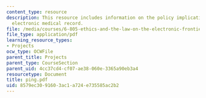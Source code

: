 ```yaml
---
content_type: resource
description: This resource includes information on the policy implications of a patient-controlled
  electronic medical record.
file: /media/courses/6-805-ethics-and-the-law-on-the-electronic-frontier-fall-2005/8579ec3091603ac1a724e735585ac2b2_ping.pdf
file_type: application/pdf
learning_resource_types:
- Projects
ocw_type: OCWFile
parent_title: Projects
parent_type: CourseSection
parent_uid: 4cc37cd4-cf07-ae38-060e-3365a90eb3a4
resourcetype: Document
title: ping.pdf
uid: 8579ec30-9160-3ac1-a724-e735585ac2b2
---
```

